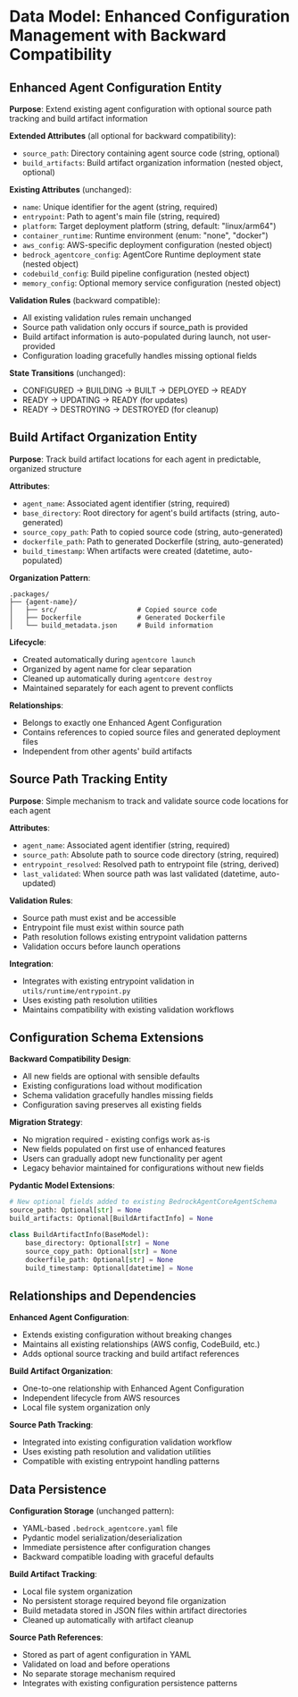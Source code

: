 # Data Model: Enhanced Configuration Management with Backward Compatibility

## Enhanced Agent Configuration Entity

**Purpose**: Extend existing agent configuration with optional source path tracking and build artifact information

**Extended Attributes** (all optional for backward compatibility):
- `source_path`: Directory containing agent source code (string, optional)
- `build_artifacts`: Build artifact organization information (nested object, optional)

**Existing Attributes** (unchanged):
- `name`: Unique identifier for the agent (string, required)
- `entrypoint`: Path to agent's main file (string, required)
- `platform`: Target deployment platform (string, default: "linux/arm64")
- `container_runtime`: Runtime environment (enum: "none", "docker")
- `aws_config`: AWS-specific deployment configuration (nested object)
- `bedrock_agentcore_config`: AgentCore Runtime deployment state (nested object)
- `codebuild_config`: Build pipeline configuration (nested object)
- `memory_config`: Optional memory service configuration (nested object)

**Validation Rules** (backward compatible):
- All existing validation rules remain unchanged
- Source path validation only occurs if source_path is provided
- Build artifact information is auto-populated during launch, not user-provided
- Configuration loading gracefully handles missing optional fields

**State Transitions** (unchanged):
- CONFIGURED → BUILDING → BUILT → DEPLOYED → READY
- READY → UPDATING → READY (for updates)
- READY → DESTROYING → DESTROYED (for cleanup)

## Build Artifact Organization Entity

**Purpose**: Track build artifact locations for each agent in predictable, organized structure

**Attributes**:
- `agent_name`: Associated agent identifier (string, required)
- `base_directory`: Root directory for agent's build artifacts (string, auto-generated)
- `source_copy_path`: Path to copied source code (string, auto-generated)
- `dockerfile_path`: Path to generated Dockerfile (string, auto-generated)
- `build_timestamp`: When artifacts were created (datetime, auto-populated)

**Organization Pattern**:
```
.packages/
├── {agent-name}/
│   ├── src/                    # Copied source code
│   ├── Dockerfile              # Generated Dockerfile
│   └── build_metadata.json     # Build information
```

**Lifecycle**:
- Created automatically during `agentcore launch`
- Organized by agent name for clear separation
- Cleaned up automatically during `agentcore destroy`
- Maintained separately for each agent to prevent conflicts

**Relationships**:
- Belongs to exactly one Enhanced Agent Configuration
- Contains references to copied source files and generated deployment files
- Independent from other agents' build artifacts

## Source Path Tracking Entity

**Purpose**: Simple mechanism to track and validate source code locations for each agent

**Attributes**:
- `agent_name`: Associated agent identifier (string, required)
- `source_path`: Absolute path to source code directory (string, required)
- `entrypoint_resolved`: Resolved path to entrypoint file (string, derived)
- `last_validated`: When source path was last validated (datetime, auto-updated)

**Validation Rules**:
- Source path must exist and be accessible
- Entrypoint file must exist within source path
- Path resolution follows existing entrypoint validation patterns
- Validation occurs before launch operations

**Integration**:
- Integrates with existing entrypoint validation in `utils/runtime/entrypoint.py`
- Uses existing path resolution utilities
- Maintains compatibility with existing validation workflows

## Configuration Schema Extensions

**Backward Compatibility Design**:
- All new fields are optional with sensible defaults
- Existing configurations load without modification
- Schema validation gracefully handles missing fields
- Configuration saving preserves all existing fields

**Migration Strategy**:
- No migration required - existing configs work as-is
- New fields populated on first use of enhanced features
- Users can gradually adopt new functionality per agent
- Legacy behavior maintained for configurations without new fields

**Pydantic Model Extensions**:
```python
# New optional fields added to existing BedrockAgentCoreAgentSchema
source_path: Optional[str] = None
build_artifacts: Optional[BuildArtifactInfo] = None

class BuildArtifactInfo(BaseModel):
    base_directory: Optional[str] = None
    source_copy_path: Optional[str] = None
    dockerfile_path: Optional[str] = None
    build_timestamp: Optional[datetime] = None
```

## Relationships and Dependencies

**Enhanced Agent Configuration**:
- Extends existing configuration without breaking changes
- Maintains all existing relationships (AWS config, CodeBuild, etc.)
- Adds optional source tracking and build artifact references

**Build Artifact Organization**:
- One-to-one relationship with Enhanced Agent Configuration
- Independent lifecycle from AWS resources
- Local file system organization only

**Source Path Tracking**:
- Integrated into existing configuration validation workflow
- Uses existing path resolution and validation utilities
- Compatible with existing entrypoint handling patterns

## Data Persistence

**Configuration Storage** (unchanged pattern):
- YAML-based `.bedrock_agentcore.yaml` file
- Pydantic model serialization/deserialization
- Immediate persistence after configuration changes
- Backward compatible loading with graceful defaults

**Build Artifact Tracking**:
- Local file system organization
- No persistent storage required beyond file organization
- Build metadata stored in JSON files within artifact directories
- Cleaned up automatically with artifact cleanup

**Source Path References**:
- Stored as part of agent configuration in YAML
- Validated on load and before operations
- No separate storage mechanism required
- Integrates with existing configuration persistence patterns
